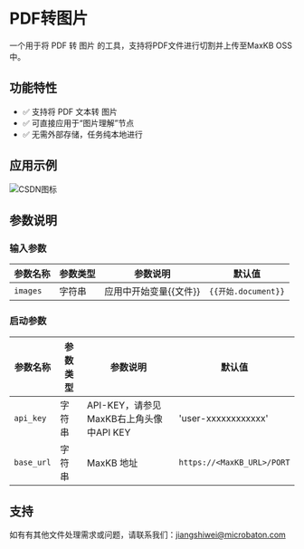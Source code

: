 # PDF转图片

一个用于将 PDF 转 图片 的工具，支持将PDF文件进行切割并上传至MaxKB OSS中。

## 功能特性

- ✅ 支持将 PDF 文本转 图片
- ✅ 可直接应用于“图片理解”节点
- ✅ 无需外部存储，任务纯本地进行


## 应用示例

![CSDN图标](https://notificationoss.microbaton.com/maxkb/wechat_2025-10-22_203234_890.png)


## 参数说明

### 输入参数    
| 参数名称 | 参数类型 | 参数说明 | 默认值 |
| -------- | -------- | -------- | ------ |
| `images` | 字符串     | 应用中开始变量{{文件}} | `{{开始.document}}`|

### 启动参数    
| 参数名称 | 参数类型 | 参数说明 | 默认值 |
| -------- | -------- | -------- | ------ |
| `api_key`   | 字符串   | API-KEY，请参见MaxKB右上角头像中API KEY | 'user-xxxxxxxxxxxx'|
| `base_url` | 字符串   | MaxKB 地址 | `https://<MaxKB_URL>/PORT` |


## 支持

如有有其他文件处理需求或问题，请联系我们：jiangshiwei@microbaton.com